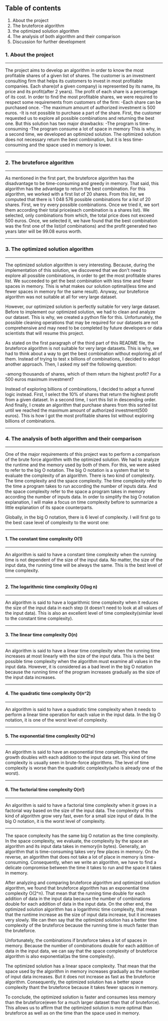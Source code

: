 ## Table of contents
1. About the project
2. The bruteforce algorithm
3. the optimized solution algorithm
4. The analysis of both algorithm and their comparison
5. Discussion for further development
### 1. About the project
***
The project aims to develop an algorithm in order to know the most profitable shares of a given list of shares.
The customer is an investment consulting firm that helps its customers to invest in most profitable companies.
Each share(of a given company) is represented by its name, its price and its profit(after 2 years). The profit of each 
share is a percentage of its cost. In order to find the most profitable shares, we were required to respect some 
requirements from customers of the firm:
-Each share can be purchased once.
-The maximum amount of authorized investment is 500 euros.
-It is not possible to purchase a part of the share.
First, the customer requested us to explore all possible combinations and returning the best one. But this solution 
has two major drawbacks:
-The program is time-consuming
-The program consume a lot of space in memory
This is why, in a second time, we developed an optimized solution. The optimized solution does not necessary return
the best combination, but it is less time-consuming and the space used in memory is lower.
***
### 2. The bruteforce algorithm
***
As mentioned in the first part, the bruteforce algorithm has the disadvantage to be time-consuming and greedy in memory.
That said, this algorithm has the advantage to return the best combination. For this algorithm, we worked with a first 
list of 20 shares. From this list, we computed that there is 1 048 576 possible combinations for a list of 20 shares.
First, we try every possible combinations. Once we tried it, we sort them according their total price(each combination
is a shares list). We selected, only combinations from which, the total price does not exceed 500 euros. Once, we 
selected it, we have found that the best combination was the first one of the list(of combinations) and the profit 
generated two years later will be 99.08 euros worth.
***
### 3. The optimized solution algorithm
***
The optimized solution algorithm is very interesting. Because, during the implementation of this solution, we discovered
that we don't need to explore all possible combinations, in order to get the most profitable shares list. We succeeded
to get the best combination with less time and fewer spaces in memory. This is what makes our solution optimal(less 
time and fewer spaces in memory for the same result). Anyway, our bruteforce algorithm was not suitable at all for 
very large dataset.

However, our optimized solution is perfectly suitable for very large dataset. Before to implement our optimized solution,
we had to clean and analyze our dataset. This is why, we created a python file for this. Unfortunately, the possible
cleaning operations that may be required for our datasets are not comprehensive and may need to be completed by future
developers or data scientists that will resume this project.

As stated on the first paragraph of the third part of this README file, the bruteforce algorithm is not suitable for 
very large datasets. This is why, we had to think about a way to get the best combination without exploring all of them.
Instead of trying to test x billions of combinations, I decided to adopt another approach. Then, I asked my self the 
following question:

-among thousands of shares, which of them return the highest profit? For a 500 euros maximum investment?

Instead of exploring billions of combinations, I decided to adopt a funnel logic instead. First, I select the 10% of 
shares that return the highest profit from a given dataset. In a second time, I sort this list in descending order. And
finally, I create an algorithm that purchase shares from this sorted list until we reached the maximum amount of 
authorized investment(500 euros). This is how I got the most profitable shares list without exploring billions of 
combinations.
***
### 4. The analysis of both algorithm and their comparison
***
One of the major requirements of this project was to perform a comparison of the brute force algorithm with the optimized
solution. We had to analyze the runtime and the memory used by both of them. For this, we were asked to refer to the big
O notation. The big O notation is a system that let to evaluate the complexity of an algorithm. There is two kind of 
complexity. The time complexity and the space complexity. The time complexity refer to the time a program takes to run
according the number of inputs data. And the space complexity refer to the space a program takes in memory according 
the number of inputs data. In order to simplify the big O notation explanation, I will make a focus on time complexity
before to summarize a little explanation of its space counterparts.

Globally, in the big O notation, there is 6 level of complexity. I will first go to the best case level of complexity
to the worst one:
***
#### 1. The constant time complexity O(1)
***
An algorithm is said to have a constant time complexity when the running time is not dependent of the size of the input data.
No matter, the size of the input data, the running time will be always the same. This is the best level of time complexity.
***
#### 2. The logarithmic time complexity O(log n)
***
An algorithm is said to have a logarithmic time complexity when it reduces the size of the input data in each step 
(it doesn't need to look at all values of the input data). This is also an excellent level of time complexity(similar
level to the constant time complexity).
***
#### 3. The linear time complexity O(n)
***
An algorithm is said to have a linear time complexity when the running time increases at most linearly with the size of 
the input data. This is the best possible time complexity when the algorithm must examine all values in the input data.
However, it is considered as a bad level in the big O notation because the running time of the program increases 
gradually as the size of the input data increases.
***
#### 4. The quadratic time complexity O(n^2)
***
An algorithm is said to have a quadratic time complexity when it needs to perform a linear time operation for each 
value in the input data. In the big O notation, it is one of the worst level of complexity.
***
#### 5. The exponential time complexity O(2^n)
***
An algorithm is said to have an exponential time complexity when the growth doubles with each addition to the input 
data set. This kind of time complexity is usually seen in brute-force algorithms. The level of time complexity is 
worse than the quadratic complexity(who is already one of the worst).
***
#### 6. The factorial time complexity O(n!)
***
An algorithm is said to have a factorial time complexity when it grows in a factorial way based on the size of the 
input data. The complexity of this kind of algorithm grow very fast, even for a small size input of data. In the big 
O notation, it is the worst level of complexity.
***
The space complexity has the same big O notation as the time complexity. In the space complexity, we evaluate, the 
complexity by the space an algorithm and its input data takes in memory(in bytes). Generally, an algorithm that is
time-consuming takes very few places in memory. On the reverse, an algorithm that does not take a lot of place in 
memory is time-consuming. Consequently, when we write an algorithm, we have to find a delicate compromise between
the time it takes to run and the space it takes in memory.

After analyzing and comparing bruteforce algorithm and optimized solution algorithm, we found that bruteforce algorithm
has an exponential time complexity O(2^n). That mean that the running time double for each addition of data in the input
data because the number of combinations double for each addition of data in the input data. On the other end, the 
optimized solution algorithm has a logarithmic time complexity, that mean that the runtime increase as the size of input 
data increase, but it increases very slowly. We can then say that the optimized solution has a better time complexity 
of the bruteforce because the running time is much faster than the bruteforce.

Unfortunately, the combinations if bruteforce takes a lot of spaces in memory. Because the number of combinations double
for each addition of data in the input data, we can say that the space complexity of bruteforce algorithm is also
exponential(as the time complexity).

The optimized solution has a linear space complexity. That mean that the space used by the algorithm in memory increases
gradually as the number of input data increases. But it does not increase as fast as the bruteforce algorithm. 
Consequently, the optimized solution has a better space complexity thant the bruteforce because it takes fewer spaces
in memory.

To conclude, the optimized solution is faster and consumes less memory than the bruteforce(even for a much larger 
dataset than that of bruteforce). This allows us to affirm that the optimized solution is more optimal than bruteforce
as well as on the time than the space used in memory.
